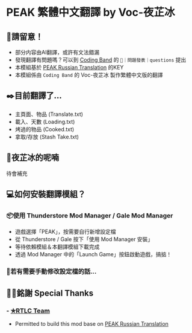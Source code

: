 # PEAK 繁體中文翻譯 by Voc-夜芷冰

## 🚧請留意！
- 部分内容由AI翻譯，或許有文法錯漏
- 發現翻譯有問題嗎？可以到 [Coding Band](https://discord.gg/uXatcbWKv2) 的 `👾｜問題發表｜questions` 提出
- 本模組基於 [PEAK Russian Translation](https://thunderstore.io/c/peak/p/RTLC/PEAK_Russian_Translation/) 的KEY<br>
- 本模組係由 `Coding Band` 的 Voc-夜芷冰 製作繁體中文版的翻譯<br>


## ✒️目前翻譯了...
- 主頁面、物品 (Translate.txt)
- 載入、天數 (Loading.txt)
- 烤過的物品 (Cooked.txt)
- 拿取/存放 (Stash Take.txt)

## 💭夜芷冰的呢喃
待會補充

## 💻如何安裝翻譯模組？
### 📦使用 Thunderstore Mod Manager / Gale Mod Manager
- 遊戲選擇「PEAK」，按需要自行新增設定檔
- 從 Thunderstore / Gale 按下「使用 Mod Manager 安裝」
- 等待依賴模組＆本翻譯模組下載完成
- 透過 Mod Manager 中的「Launch Game」按鈕啟動遊戲，搞掂！

### 🧰若有需要手動修改設定檔的話...

## 🙏🏻銘謝 Special Thanks
### - [✯RTLC Team](https://discord.gg/QahpjZzGkm)
- Permitted to build this mod base on [PEAK Russian Translation](https://thunderstore.io/c/peak/p/RTLC/PEAK_Russian_Translation/)

